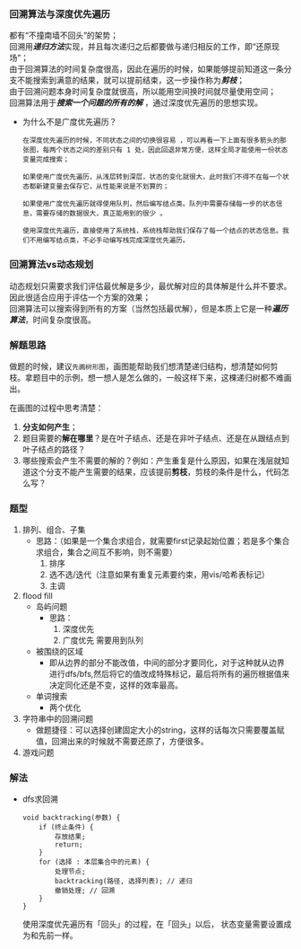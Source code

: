 ### 回溯算法与深度优先遍历
都有“不撞南墙不回头”的架势；  
回溯用***递归方法***实现，并且每次递归之后都要做与递归相反的工作，即“还原现场”；  
由于回溯算法的时间复杂度很高，因此在遍历的时候，如果能够提前知道这一条分支不能搜索到满意的结果，就可以提前结束，这一步操作称为***剪枝***；  
由于回溯问题本身时间复杂度就很高，所以能用空间换时间就尽量使用空间；  
回溯算法用于***搜索一个问题的所有的解*** ，通过深度优先遍历的思想实现。

- 为什么不是广度优先遍历？
  
      在深度优先遍历的时候，不同状态之间的切换很容易 ，可以再看一下上面有很多箭头的那张图，每两个状态之间的差别只有 1 处，因此回退非常方便，这样全局才能使用一份状态变量完成搜索；
  
      如果使用广度优先遍历，从浅层转到深层，状态的变化就很大，此时我们不得不在每一个状态都新建变量去保存它，从性能来说是不划算的；
  
      如果使用广度优先遍历就得使用队列，然后编写结点类。队列中需要存储每一步的状态信息，需要存储的数据很大，真正能用到的很少 。
  
      使用深度优先遍历，直接使用了系统栈，系统栈帮助我们保存了每一个结点的状态信息。我们不用编写结点类，不必手动编写栈完成深度优先遍历。  
### 回溯算法vs动态规划
动态规划只需要求我们评估最优解是多少，最优解对应的具体解是什么并不要求。因此很适合应用于评估一个方案的效果；  
回溯算法可以搜索得到所有的方案（当然包括最优解），但是本质上它是一种***遍历算法***，时间复杂度很高。
### 解题思路
做题的时候，建议`先画树形图`，画图能帮助我们想清楚递归结构，想清楚如何剪枝。拿题目中的示例，想一想人是怎么做的，一般这样下来，这棵递归树都不难画出。  

在画图的过程中思考清楚：

1. **分支如何产生**；
2. 题目需要的**解在哪里**？是在叶子结点、还是在非叶子结点、还是在从跟结点到叶子结点的路径？
3. 哪些搜索会产生不需要的解的？例如：产生重复是什么原因，如果在浅层就知道这个分支不能产生需要的结果，应该提前**剪枝**，剪枝的条件是什么，代码怎么写？  

### 题型
1. 排列、组合、子集
   - 思路：（如果是一个集合求组合，就需要first记录起始位置；若是多个集合求组合，集合之间互不影响，则不需要）
       1. 排序  
       2. 选不选/迭代（注意如果有重复元素要约束，用vis/哈希表标记）  
       3. 主调
3. flood fill
   - 岛屿问题
       - 思路：
           1. 深度优先
           2. 广度优先
              需要用到队列
    - 被围绕的区域
        - 即从边界的部分不能改值，中间的部分才要同化，对于这种就从边界进行dfs/bfs,然后将它的值改成特殊标记，最后将所有的遍历根据值来决定同化还是不变，这样的效率最高。
    - 单词搜索
        - 两个优化
5. 字符串中的回溯问题
    - 做题捷径：可以选择创建固定大小的string，这样的话每次只需要覆盖赋值，回溯出来的时候就不需要还原了，方便很多。
7. 游戏问题
### 解法
- dfs求回溯
  ```
  void backtracking(参数) {
      if (终止条件) {
          存放结果;
          return;
      }
      for (选择 : 本层集合中的元素) {
          处理节点;
          backtracking(路径, 选择列表); // 递归
          撤销处理; // 回溯
      }
  }
  ```
  使用深度优先遍历有「回头」的过程，在「回头」以后， 状态变量需要设置成为和先前一样。

